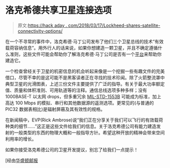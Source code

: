 # 洛克希德共享卫星连接选项

> 原文:[https://hack aday . com/2018/03/17/Lockheed-shares-satellite-connectivity-options/](https://hackaday.com/2018/03/17/lockheed-shares-satellite-connectivity-options/)

在一个不寻常的事件中，洛克希德·马丁公司发布了他们三个卫星总线的技术“有效载荷容纳信息”。用外行人的话来说，如果你想建造一颗卫星，并且不确定遵循什么准则，这些文件可能会帮助你了解洛克希德·马丁公司是否有一个[平台](https://en.wikipedia.org/wiki/Satellite_bus)来帮助你建造它。

一个检查曾经关于卫星的机密信息的机会听起来像是一个挖掘一些有趣文件的完美借口，尽管不幸的是这可能不是黑客读者正在寻找的技术珍闻。除了火箭整流罩中典型卫星的光滑图表，上述三份文件主要提供了广泛的指导。有关于最大功率额定值、质量和体积准则、可用轨道等的注释。通信总线选项多种多样；没有 1000BASE-T 以太网 drops，但多重冗余 [MIL-STD-1553B](https://en.wikipedia.org/wiki/MIL-STD-1553) 可能成为标准，加上高达 100 Mbps 的模拟、串行和其他数据源的遥测选项。更常见的(与普通的 PIC32 数据表相比)是辐射屏蔽及其有效性的规格。

在新闻稿中，EVP(Rick Ambrose)说“我们正在分享关于我们可以飞行的有效载荷种类的细节……”这正是这些文件给我们的信息。关于洛克希德公司有能力建造发射的一般类型的东西的物理大概和一般指导方针。希望这种开放的精神会带来空间利用率的增长。

如果你接受洛克希德公司的卫星开发提议，别忘了给我们一点提示！

[经由[华盛顿邮报](http://www.washingtonpost.com/sf/brand-connect/wp/2018/02/08/lockheedmartin/the-revolution-will-be-open-source/)
